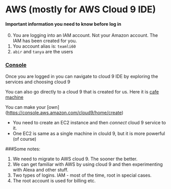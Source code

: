 # AWS (mostly for AWS Cloud 9 IDE) 


#### Important information you need to know before log in
0. You are logging into an IAM account. Not your Amazon account. The IAM has been created for you. 
2. You account alias is: `teamli60`
2. `abir` and `tanya` are the users

### [Console]( https://teamli60.signin.aws.amazon.com/console)

Once you are logged in you can navigate to cloud 9 IDE by exploring the services and choosing cloud 9

You can also go directly to a cloud 9 that is created for us. Here it is [cafe machine](https://console.aws.amazon.com/cloud9/home/shared)

You can make your [own] (https://console.aws.amazon.com/cloud9/home/create)

+ You need to create an EC2 instance and then _connect_ cloud 9 service to it. 
+ One EC2 is same as a single machine in clould 9, but it is more powerful (of course)

###Some notes:

1. We need to migrate to AWS cloud 9. The sooner the better.
1. We can get familiar with AWS by using cloud 9 and then experimenting with Alexa and other stuff.
1. Two types of logins. IAM - most of the time, root in special cases.
1. The root account is used for billing etc.